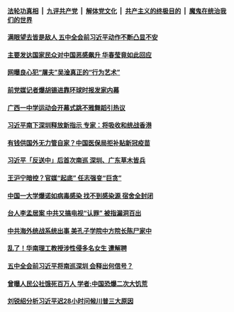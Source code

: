 

####  [法轮功真相](../../../../basic/blob/master/README.md?t=10121902) &nbsp;|&nbsp; [九评共产党](../../../../9ping.md/blob/master/README.md?t=10121902) &nbsp;|&nbsp; [解体党文化](../../../../jtdwh.md/blob/master/README.md?t=10121902)  &nbsp;|&nbsp; [共产主义的终极目的](../../../../gczydzjmd.md/blob/master/README.md?t=10121902) &nbsp;|&nbsp; [魔鬼在统治我们的世界](../../../../mgztzwmdsj.md/blob/master/README.md?t=10121902) 

#### [满眼望去皆是敌人 五中全会前习近平动作不断凸显不安](../pages/soh5/431155.md?t=10121902) 
#### [主要发达国家民众对中国恶感飙升 华春莹竟如此回应](../pages/soh5/431176.md?t=10121902) 
#### [网曝良心犯“屠夫”吴淦真正的“行为艺术”](../pages/soh5/431182.md?t=10121902) 
#### [前党媒记者爆胡锡进靠环球时报发家内幕](../pages/soh5/431149.md?t=10121902) 
#### [ 广西一中学运动会开幕式跳不雅舞蹈引热议](../pages/soh5/431137.md?t=10121902) 
#### [习近平南下深圳释放新指示 专家：将吸收和统战香港](../pages/soh5/431098.md?t=10121902) 
#### [有钱供国外无力管自家？中国医保局拒补贴新冠疫苗](../pages/soh5/431089.md?t=10121902) 
#### [习近平「反送中」后首次南巡 深圳、广东草木皆兵](../pages/soh5/431056.md?t=10121902) 
#### [王沪宁暗控？官媒“起底” 任志强变“巨贪”](../pages/soh5/431080.md?t=10121902) 
#### [中国一大学爆诺如病毒感染 找不到感染源 宿舍全封闭](../pages/soh5/431065.md?t=10121902) 
#### [台人李孟居案 中共又搞电视“认罪” 被指漏洞百出](../pages/soh5/431044.md?t=10121902) 
#### [中共海外统战系统出事 美孔子学院中方院长陈尸家中](../pages/soh5/431023.md?t=10121902) 
#### [乱了！华南理工教授涉性侵多名女生 遭解聘 ](../pages/soh5/430969.md?t=10121902) 
#### [五中全会前习近平将南巡深圳 会释出何信号？](../pages/soh5/430951.md?t=10121902) 
#### [曾曝人民公社饿死百万人 学者:中国恐爆二次大饥荒](../pages/soh5/430963.md?t=10121902) 
#### [刘锐绍分析习近平迟28小时问候川普三大原因](../pages/soh5/430948.md?t=10121902) 
